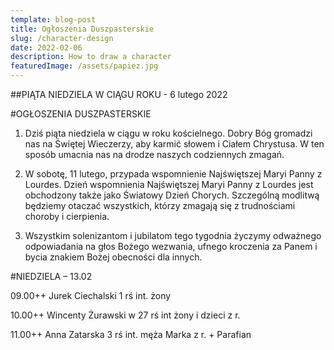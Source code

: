 ```yaml
---
template: blog-post
title: Ogłoszenia Duszpasterskie
slug: /character-design
date: 2022-02-06
description: How to draw a character
featuredImage: /assets/papiez.jpg
---
```

##PIĄTA NIEDZIELA W CIĄGU ROKU - 6 lutego 2022

#OGŁOSZENIA DUSZPASTERSKIE

1. Dziś piąta niedziela w ciągu w roku kościelnego. Dobry Bóg gromadzi nas na Świętej Wieczerzy, aby karmić słowem i Ciałem Chrystusa. W ten sposób umacnia nas na drodze naszych codziennych zmagań. 

2. W sobotę, 11 lutego, przypada wspomnienie Najświętszej Maryi Panny z Lourdes. 
Dzień wspomnienia Najświętszej Maryi Panny z Lourdes jest obchodzony także jako Światowy Dzień Chorych. Szczególną modlitwą będziemy otaczać wszystkich, którzy zmagają się z trudnościami choroby i cierpienia. 

3. Wszystkim solenizantom i jubilatom tego tygodnia życzymy odważnego odpowiadania na głos Bożego wezwania, ufnego kroczenia za Panem i bycia znakiem Bożej obecności dla innych. 

 

#NIEDZIELA – 13.02

09.00++ Jurek Ciechalski 1 rś int. żony

10.00++ Wincenty Żurawski w 27 rś int żony i dzieci z r.

11.00++ Anna Zatarska 3 rś int. męża Marka z r. + Parafian